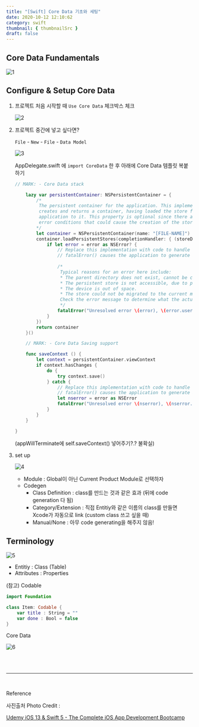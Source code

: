 ```yaml
---
title: "[Swift] Core Data 기초와 세팅"
date: 2020-10-12 12:10:62
category: swift
thumbnail: { thumbnailSrc }
draft: false
---
```


## Core Data Fundamentals

![1](https://user-images.githubusercontent.com/45819975/95703263-b1ebb700-0c89-11eb-85d0-4a8f192abb2a.png)

## Configure & Setup Core Data

1. 프로젝트 처음 시작할 때 `Use Core Data` 체크박스 체크

    ![2](https://user-images.githubusercontent.com/45819975/95703261-b1532080-0c89-11eb-81c5-47ef45e5b840.png)


2. 프로젝트 중간에 넣고 싶다면?

    `File` - `New` - `File` - `Data Model`

    ![3](https://user-images.githubusercontent.com/45819975/95703259-b0ba8a00-0c89-11eb-9375-9be1564b0ff5.png)


    AppDelegate.swift 에 `import CoreData` 한 후 아래에 Core Data 템플릿 복붙하기

    ```swift
    // MARK: - Core Data stack

        lazy var persistentContainer: NSPersistentContainer = {
            /*
             The persistent container for the application. This implementation
             creates and returns a container, having loaded the store for the
             application to it. This property is optional since there are legitimate
             error conditions that could cause the creation of the store to fail.
            */
            let container = NSPersistentContainer(name: "[FILE-NAME]")
            container.loadPersistentStores(completionHandler: { (storeDescription, error) in
                if let error = error as NSError? {
                    // Replace this implementation with code to handle the error appropriately.
                    // fatalError() causes the application to generate a crash log and terminate. You should not use this function in a shipping application, although it may be useful during development.
                     
                    /*
                     Typical reasons for an error here include:
                     * The parent directory does not exist, cannot be created, or disallows writing.
                     * The persistent store is not accessible, due to permissions or data protection when the device is locked.
                     * The device is out of space.
                     * The store could not be migrated to the current model version.
                     Check the error message to determine what the actual problem was.
                     */
                    fatalError("Unresolved error \(error), \(error.userInfo)")
                }
            })
            return container
        }()

        // MARK: - Core Data Saving support

        func saveContext () {
            let context = persistentContainer.viewContext
            if context.hasChanges {
                do {
                    try context.save()
                } catch {
                    // Replace this implementation with code to handle the error appropriately.
                    // fatalError() causes the application to generate a crash log and terminate. You should not use this function in a shipping application, although it may be useful during development.
                    let nserror = error as NSError
                    fatalError("Unresolved error \(nserror), \(nserror.userInfo)")
                }
            }
        }

    }
    ```

    (appWillTerminate에 self.saveContext() 넣어주기?.? 불확실)

3. set up

    ![4](https://user-images.githubusercontent.com/45819975/95703258-b021f380-0c89-11eb-8ae0-3431afd58285.png)


    - Module : Global이 아닌 Current Product Module로 선택하자
    - Codegen
        - Class Definition : class를 만드는 것과 같은 효과 (뒤에 code generation 다 됨)
        - Category/Extension : 직접 Entitiy와 같은 이름의 class를 만들면 Xcode가 자동으로 link (custom class 쓰고 싶을 때)
        - Manual/None : 아무 code generating을 해주지 않음!

## Terminology

![5](https://user-images.githubusercontent.com/45819975/95703255-ad270300-0c89-11eb-8b58-5b9e8de6b811.png)

- Entitiy : Class (Table)
- Attributes : Properties

(참고) Codable

```swift
import Foundation

class Item: Codable {
    var title : String = ""
    var done : Bool = false
}
```

Core Data

![6](https://user-images.githubusercontent.com/45819975/95703250-abf5d600-0c89-11eb-8e92-22d4a4e3572c.png)

<br>
<br>

---

<br>

Reference

사진출처 Photo Credit : 

[Udemy iOS 13 & Swift 5 - The Complete iOS App Development Bootcamp](https://www.udemy.com/course/ios-13-app-development-bootcamp/)